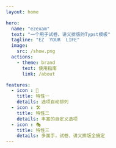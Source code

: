 ```yaml
---
layout: home

hero:
  name: "ezexam"
  text: "一个用于试卷、讲义排版的Typst模板"
  tagline: "EZ  YOUR  LIFE"
  image:
    src: /show.png
  actions:
    - theme: brand
      text: 使用指南
      link: /about

features:
  - icon : 🤖
    title: 特性一
    details: 选项自动排列
  - icon : 🛠️
    title: 特性二
    details: 丰富的自定义选项
  - icon : 🎭
    title: 特性三
    details: 多面手，试卷、讲义排版全搞定
---
```


